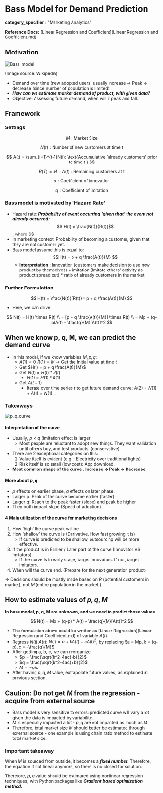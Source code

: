# Bass Model for Demand Prediction

**category_specifier** : "Marketing Analytics"

**Reference Docs:** [Linear Regression and Coefficient](Linear Regression and Coefficient.md)

## **Motivation**

![Bass_model](../images/bass_model.png)

(Image source: Wikipedia)

* Demand over time (new adopted users) usually Increase → Peak → decrease (since number of population is limited)
* ***How can we estimate market demand of product, with given data?***
* Objective: Assessing future demand, when will it peak and fall.

## **Framework**

### **Settings**

$$ M: \text{Market Size} $$

$$ N(t): \text{Number of new customers at time t}  $$ 

$$ A(t) = \sum_{i=1}^{t-1}N(i): \text{Accumulative `already customers' prior to time t }  $$ 

$$ R(T) = M - A(t): \text{Remaining customers at t} $$

$$ p : \text{Coefficient of innovation} $$ 

$$ q: \text{Coefficient of imitation} $$ 

### **Bass model is motivated by 'Hazard Rate'**

* Hazard rate: ***Probability of event occurring ‘given that’ the event not already occurred:***
  $$ H(t) = \frac{N(t)}{R(t)}$$, where $$
* In marketing context: Probability of becoming a customer, given that they are not customer yet.
* Bass model assume this is equal to:
  $$H(t)  = p + q \frac{A(t)}{M} $$
  * **Interpretation** : Innovation (customers make decision to use new product by themselves) + imitation (Imitate others' activity as product spread out) * ratio of already customers in the market. 

### Further Formulation

$$ H(t) = \frac{N(t)}{R(t)}= p + q \frac{A(t)}{M} $$ 

* Here, we can drive:

$$
N(t) = H(t) \times R(t) \\
= [p + q \frac{A(t)}{M}] \times R(t) \\
= Mp + (q-p)A(t) - \frac{q}{M}[A(t)]^2
$$

## **When we know p, q, M, we can predict the demand curve**

- In this model, if we know variables $M, p, q$:
  - $A(1) = 0, R(1) = M$ → Get the Initial value at time $t$
  - Get $H(t) = p + q \frac{A(t)}{M}$
  - Get $N(t) = H(t) * R(t)$
    - $N(1) = H(1) * R(1)$
  - Get $A(t+1)$
    - Iterate over time series $t$ to get future demand curve: $A(2) = N(1) + A(1) = N(1)...$

### **Takeaways**

![p_q_curve](../images/p_q_curve.png)

#### **Interpretation of the curve**

- Usually, $p < q$ (imitation effect is larger)
  - Most people are reluctant to adopt new things. They want validation until others buy, and test products. (conservative)
- There are 2 exceptional categories on this:
  1. Value itself is evident (e.g. : Electricity over traditional lights)
  2. Risk itself is so small (low cost): App download.
- **Most common shape of the curve : Increase → Peak → Decrease**

#### **More about $p, q$**

- $p$ effects on earlier phase, $q$ effects on later phase.
- Larger p: Peak of the curve become earlier (faster)
- Larger q: Reach to the peak faster (slope) and peak be higher
- They both impact slope (Speed of adoption)

#### **4 Main utilization of the curve for marketing decisions**

1. How ‘high’ the curve peak will be
2. How ‘shallow’ the curve is (Derivative. How fast growing it is)
   * If curve is predicted to be shallow, outsourcing will be more effective.
3. If the product is in Earlier / Later part of the curve (Innovator VS Imitators)
   * If the curve is in early stage, target innovators. If not, target imitators.
4. When will the curve end. (Prepare for the next generation product)

→ Decisions should be mostly made based on $R$ (potential customers in market), not $M$ (entire population in the market.)

## **How to estimate values of $p, q, M$**

**In bass model, p, q, M are unknown, and we need to predict those values**

$$ N(t) = Mp + (q-p) * A(t) - \frac{q}{M}[A(t)]^2 $$

* The formulation above could be written as [Linear Regression](Linear Regression and Coefficient.md) of variable $A(t)$.
* Regress $N(t) ~ A(t)$: $N(t) = a + bA(t) + cA(t)^2$, by replacing $a = Mp, b = (q-p), c = -\frac{q}{M}$
* After getting a, b, c, we can reorganize:
  - $p = \frac{\sqrt{b^2-4ac}-b}{2}$
  - $q = \frac{\sqrt{b^2-4ac}+b}{2}$
  - $M = -q/c$
* After having $p, q, M$ value, extrapolate future values, as explained in previous section.

## **Caution: Do not get $M$ from the regression - acquire from external source**

* Bass model is very sensitive to errors: predicted curve will vary a lot given the data is impacted by variability.
* $M$ is especially impacted a lot - $p, q$ are not impacted as much as $M$.
* Therefore, total market size $M$ should better be estimated through external source - one example is using chain ratio method to estimate total market size.

### **Important takeaway**

When $M$ is sourced from outside, it becomes a ***fixed number***. Therefore, the equation if not linear anymore, so there is no closed for solution. 

Therefore, $p, q$ value should be estimated using nonlinear regression techniques, with Python packages like ***Gradient based optimization method.*** 
